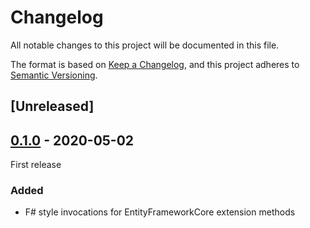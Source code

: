 # Changelog
All notable changes to this project will be documented in this file.

The format is based on [Keep a Changelog](https://keepachangelog.com/en/1.0.0/),
and this project adheres to [Semantic Versioning](https://semver.org/spec/v2.0.0.html).

## [Unreleased]

## [0.1.0] - 2020-05-02
First release

### Added
- F# style invocations for EntityFrameworkCore extension methods

[0.1.0]: https://github.com/simontaite/SimonTaite.EntityFrameworkCore.Extensions/releases/tag/v0.1.0
